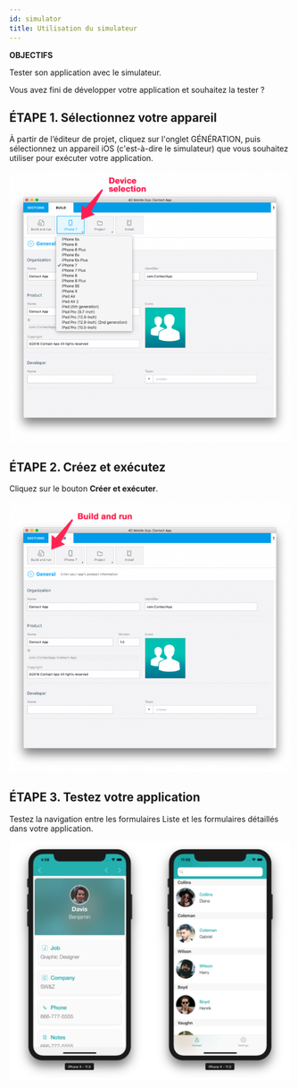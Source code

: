 ```yaml
---
id: simulator
title: Utilisation du simulateur
---
```

<div class = "objectives"> 

**OBJECTIFS**

Tester son application avec le simulateur.</div> 

Vous avez fini de développer votre application et souhaitez la tester ?

## ÉTAPE 1. Sélectionnez votre appareil

À partir de l’éditeur de projet, cliquez sur l'onglet GÉNÉRATION, puis sélectionnez un appareil iOS (c'est-à-dire le simulateur) que vous souhaitez utiliser pour exécuter votre application.

![Device selection](assets/test-build/device-selection-4D-for-ios.png)

## ÉTAPE 2. Créez et exécutez

Cliquez sur le bouton **Créer et exécuter**.

![Build and Run](assets/test-build/build-and-run-4D-for-iOS.png)

## ÉTAPE 3. Testez votre application

Testez la navigation entre les formulaires Liste et les formulaires détaillés dans votre application.

![Test in Simulator](assets/test-build/simulator-forms-4D-for-iOS.png)